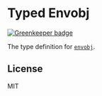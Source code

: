 # Typed Envobj

[![Greenkeeper badge](https://badges.greenkeeper.io/types/npm-envobj.svg)](https://greenkeeper.io/)

The type definition for [`envobj`](https://github.com/matthewmueller/envobj).

## License

MIT
